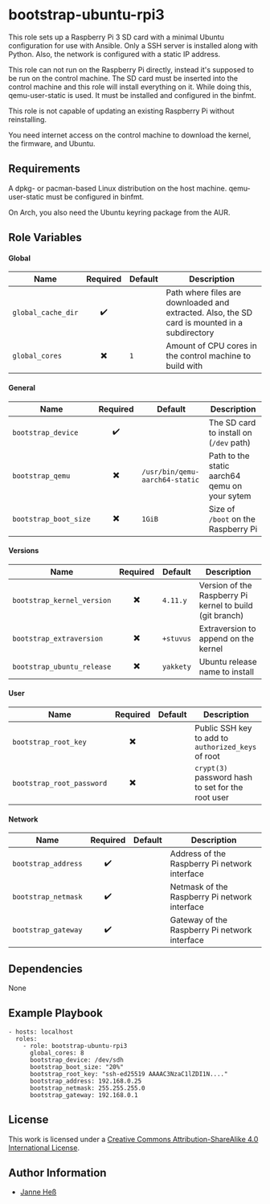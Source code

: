 # bootstrap-ubuntu-rpi3

This role sets up a Raspberry Pi 3 SD card with a minimal Ubuntu configuration for use with Ansible.
Only a SSH server is installed along with Python.
Also, the network is configured with a static IP address.

This role can not run on the Raspberry Pi directly, instead it's supposed to be run on the control machine.
The SD card must be inserted into the control machine and this role will install everything on it.
While doing this, qemu-user-static is used.
It must be installed and configured in the binfmt.

This role is not capable of updating an existing Raspberry Pi without reinstalling.

You need internet access on the control machine to download the kernel, the firmware, and Ubuntu.

## Requirements

A dpkg- or pacman-based Linux distribution on the host machine.
qemu-user-static must be configured in binfmt.

On Arch, you also need the Ubuntu keyring package from the AUR.

## Role Variables

#### Global

| Name               | Required                 | Default | Description                                                                                   |
|--------------------|:------------------------:|---------|-----------------------------------------------------------------------------------------------|
| `global_cache_dir` | :heavy_check_mark:       |         | Path where files are downloaded and extracted. Also, the SD card is mounted in a subdirectory |
| `global_cores`     | :heavy_multiplication_x: | `1`     | Amount of CPU cores in the control machine to build with                                      |


#### General

| Name                  | Required                 | Default                        | Description                                   |
|-----------------------|:------------------------:|--------------------------------|-----------------------------------------------|
| `bootstrap_device`    | :heavy_check_mark:       |                                | The SD card to install on (`/dev` path)       |
| `bootstrap_qemu`      | :heavy_multiplication_x: | `/usr/bin/qemu-aarch64-static` | Path to the static aarch64 qemu on your sytem |
| `bootstrap_boot_size` | :heavy_multiplication_x: | `1GiB`                         | Size of `/boot` on the Raspberry Pi           |

#### Versions

| Name                       | Required                 | Default   | Description                                              |
|----------------------------|:------------------------:|-----------|----------------------------------------------------------|
| `bootstrap_kernel_version` | :heavy_multiplication_x: | `4.11.y`  | Version of the Raspberry Pi kernel to build (git branch) |
| `bootstrap_extraversion`   | :heavy_multiplication_x: | `+stuvus` | Extraversion to append on the kernel                     |
| `bootstrap_ubuntu_release` | :heavy_multiplication_x: | `yakkety` | Ubuntu release name to install                           |

#### User

| Name                      | Required                 | Default | Description                                        |
|---------------------------|:------------------------:|---------|----------------------------------------------------|
| `bootstrap_root_key`      | :heavy_multiplication_x: |         | Public SSH key to add to `authorized_keys` of root |
| `bootstrap_root_password` | :heavy_multiplication_x: |         | `crypt(3)` password hash to set for the root user  |

#### Network

| Name                | Required           | Default | Description                                   |
|---------------------|:------------------:|---------|-----------------------------------------------|
| `bootstrap_address` | :heavy_check_mark: |         | Address of the Raspberry Pi network interface |
| `bootstrap_netmask` | :heavy_check_mark: |         | Netmask of the Raspberry Pi network interface |
| `bootstrap_gateway` | :heavy_check_mark: |         | Gateway of the Raspberry Pi network interface |

## Dependencies

None

## Example Playbook

```
- hosts: localhost
  roles:
    - role: bootstrap-ubuntu-rpi3
      global_cores: 8
      bootstrap_device: /dev/sdh
      bootstrap_boot_size: "20%"
      bootstrap_root_key: "ssh-ed25519 AAAAC3NzaC1lZDI1N...."
      bootstrap_address: 192.168.0.25
      bootstrap_netmask: 255.255.255.0
      bootstrap_gateway: 192.168.0.1
```

## License

This work is licensed under a [Creative Commons Attribution-ShareAlike 4.0 International License](http://creativecommons.org/licenses/by-sa/4.0/).

## Author Information

- [Janne Heß](https://github.com/dasJ)
